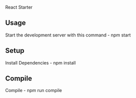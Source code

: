 React Starter


Usage
---

Start the development server with this command - npm start


Setup
-----

Install Dependencies - npm install


Compile
---
Compile - npm run compile
